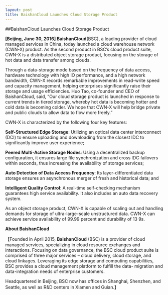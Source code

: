 ```yaml
---
layout: post
title: BaishanCloud Launches Cloud Storage Product
---
```

<div class="list_content">
##BaishanCloud Launches Cloud Storage Product

**[Beijing, June 30, 2016] BaishanCloud**(BSC), a leading provider of cloud managed services in China, today launched a cloud warehouse network (CWN-X) product.   As the second product in BSC’s cloud product suite, CWN-X is a distributed object storage product, focusing on the storage of hot data and data transfer among clouds.

Through a data-storage mode based on the frequency of data access, hardware technology with high IO performance, and a high network bandwidth, CWN-X records remarkable improvements in read-write speed and capacity management, helping enterprises significantly raise their storage and usage efficiencies.  Huo Tao, co-founder and CEO of BaishanCloud, said, “Our cloud storage product is launched in response to current trends in tiered storage, whereby hot data is becoming hotter and cold data is becoming colder.  We hope that CWN-X will help bridge private and public clouds to allow data to flow more freely.”

CWN-X is characterized by the following four key features:

**Self-Structured Edge Storage**: Utilizing an optical data center interconnect (DCI) to ensure uploading and downloading from the closest IDC to significantly improve user experience;

**Peered Multi-Active Storage Nodes**: Using a decentralized backup configuration, it ensures large file synchronization and cross IDC failovers within seconds, thus increasing the availability of storage services;

**Auto Detection of Data Access Frequency**: Its layer-differentiated data storage ensures an asynchronous merger of fresh and historical data; and 

**Intelligent Quality Control**: A real-time self-checking mechanism guarantees high service availability.  It also includes an auto data recovery system.

As an object storage product, CWN-X is capable of scaling out and handling demands for storage of ultra-large-scale unstructured data. CWN-X can achieve service availability of 99.99 percent and durability of 13 9s.  

**About BaishanCloud**

【Founded in April 2015, **BaishanCloud** (BSC) is a provider of cloud managed services, specializing in cloud resource exchanges and interactions.  Focusing on data governance, the BSC cloud product suite is comprised of three major services – cloud delivery, cloud storage, and cloud linkages. Leveraging its edge storage and computing capabilities, BSC provides a cloud management platform to fulfill the data- migration and data-integration needs of enterprise customers.  

Headquartered in Beijing, BSC now has offices in Shanghai, Shenzhen, and Seattle, as well as R&D centers in Xiamen and Guian.】  
</div>